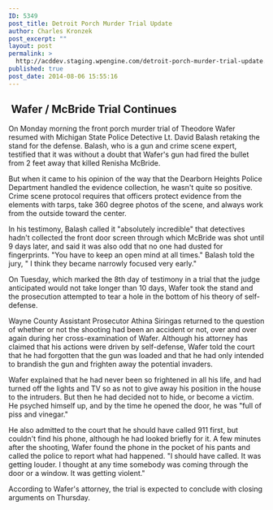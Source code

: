 ```yaml
---
ID: 5349
post_title: Detroit Porch Murder Trial Update
author: Charles Kronzek
post_excerpt: ""
layout: post
permalink: >
  http://acddev.staging.wpengine.com/detroit-porch-murder-trial-update.html
published: true
post_date: 2014-08-06 15:55:16
---
```

<h2><b> Wafer / McBride Trial Continues</b></h2>
On Monday morning the front porch murder trial of Theodore Wafer resumed with Michigan State Police Detective Lt. David Balash retaking the stand for the defense. Balash, who is a gun and crime scene expert, testified that it was without a doubt that Wafer's gun had fired the bullet from 2 feet away that killed Renisha McBride.

But when it came to his opinion of the way that the Dearborn Heights Police Department handled the evidence collection, he wasn't quite so positive. Crime scene protocol requires that officers protect evidence from the elements with tarps, take 360 degree photos of the scene, and always work from the outside toward the center.<!--more-->

In his testimony, Balash called it "absolutely incredible" that detectives hadn't collected the front door screen through which McBride was shot until 9 days later, and said it was also odd that no one had dusted for fingerprints. "You have to keep an open mind at all times." Balash told the jury, " I think they became narrowly focused very early."

On Tuesday, which marked the 8th day of testimony in a trial that the judge anticipated would not take longer than 10 days, Wafer took the stand and the prosecution attempted to tear a hole in the bottom of his theory of self-defense.

Wayne County Assistant Prosecutor Athina Siringas returned to the question of whether or not the shooting had been an accident or not, over and over again during her cross-examination of Wafer. Although his attorney has claimed that his actions were driven by self-defense, Wafer told the court that he had forgotten that the gun was loaded and that he had only intended to brandish the gun and frighten away the potential invaders.

Wafer explained that he had never been so frightened in all his life, and had turned off the lights and TV so as not to give away his position in the house to the intruders. But then he had decided not to hide, or become a victim. He psyched himself up, and by the time he opened the door, he was "full of piss and vinegar."

He also admitted to the court that he should have called 911 first, but couldn't find his phone, although he had looked briefly for it. A few minutes after the shooting, Wafer found the phone in the pocket of his pants and called the police to report what had happened. "I should have called. It was getting louder. I thought at any time somebody was coming through the door or a window. It was getting violent."

According to Wafer's attorney, the trial is expected to conclude with closing arguments on Thursday.